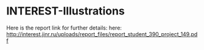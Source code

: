 # INTEREST-Illustrations
Here is the report link for further details: here: http://interest.jinr.ru/uploads/report_files/report_student_390_project_149.pdf
